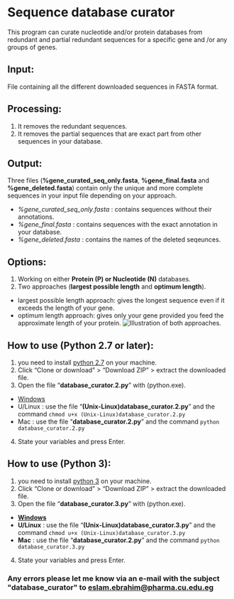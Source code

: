 # Sequence database curator
This program can curate nucleotide and/or protein databases from redundant and partial redundant sequences for a specific gene and /or any groups of genes.

## Input:
File containing all the different downloaded sequences in FASTA format.

## Processing:
1. It removes the redundant sequences.
2. It removes the partial sequences that are exact part from other sequences in your database.
## Output:
Three files (**%gene_curated_seq_only.fasta**, **%gene_final.fasta** and **%gene_deleted.fasta**) contain only the unique and more complete sequences in your input file depending on your approach.
- *%gene_curated_seq_only.fasta* : contains sequences without their annotations.
- *%gene_final.fasta* : contains sequences with the exact annotation in your database.
- *%gene_deleted.fasta* : contains the names of the deleted seqeunces.

## Options:
1. Working on either **Protein (P) or Nucleotide (N)** databases.
2. Two approaches (**largest possible length** and **optimum length**).
  * largest possible length approach: gives the longest sequence even if it exceeds the length of your gene.
  * optimum length approach: gives only your gene provided you feed the approximate length of your protein.
![Illustration of both approaches.](https://lh5.googleusercontent.com/zqI2v7K2XfWlkZCYYsPc8wpi5HGCiV61e7W4L9eYw-Dk6cvLmPCNmSh5ZMT2O5mB44mJnvjZWRazzAM=w1280-h918)

## How to use (Python 2.7 or later):
1.	you need to install [python 2.7](https://www.python.org/downloads/) on your machine.
2.	Click “Clone or download” > “Download ZIP” > extract the downloaded file.
3.	Open the file “**database_curator.2.py**” with (python.exe).
  * [Windows](http://stackoverflow.com/a/1527012/7414020)
  * U/Linux : use the file “**(Unix-Linux)database_curator.2.py**” and the command `chmod u+x (Unix-Linux)database_curator.2.py`
  * Mac : use the file “**database_curator.2.py**” and the command `python database_curator.2.py`
4.	State your variables and press Enter.

## How to use (Python 3):
1.	you need to install [python 3](https://www.python.org/downloads/) on your machine.
2.	Click “Clone or download” > “Download ZIP” > extract the downloaded file.
3.	Open the file “**database_curator.3.py**” with (python.exe).
  * **[Windows](http://stackoverflow.com/a/1527012/7414020)**
  * **U/Linux** : use the file “**(Unix-Linux)database_curator.3.py**” and the command `chmod u+x (Unix-Linux)database_curator.3.py`
  * **Mac** : use the file “**database_curator.2.py**” and the command `python database_curator.3.py`
4.	State your variables and press Enter.


### Any errors please let me know via an e-mail with the subject "database_curator" to eslam.ebrahim@pharma.cu.edu.eg
